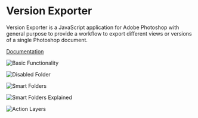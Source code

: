 Version Exporter
================

Version Exporter is a JavaScript application for Adobe Photoshop with general purpose to provide a workflow to export different views or versions of a single Photoshop document.

[Documentation](https://github.com/amtvsn/Version-Exporter)

![Basic Functionality](https://img.skitch.com/20120509-pqqpgs9555781b4kuiwf1b1pup.png)

![Disabled Folder](https://img.skitch.com/20120509-ch76efrk71856knq17hc1ktrdm.png)

![Smart Folders](https://img.skitch.com/20120509-j3m54nsm6uxmt5eajpt3guwt48.png)

![Smart Folders Explained](http://f.cl.ly/items/0402420j1f401F3T0r1K/smart_folders_explained.png)

![Action Layers](http://f.cl.ly/items/1k2C3Q2c0J2S392T3c03/action_layers.png)
